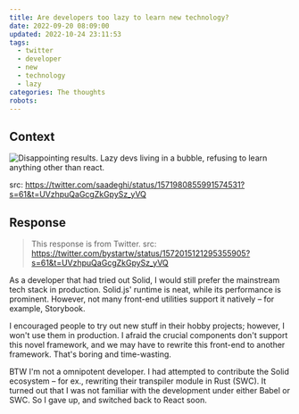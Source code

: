 ```yaml
---
title: Are developers too lazy to learn new technology?
date: 2022-09-20 08:09:00
updated: 2022-10-24 23:11:53
tags:
  - twitter
  - developer
  - new
  - technology
  - lazy
categories: The thoughts
robots:
---
```


## Context

![Disappointing results. Lazy devs living in a bubble, refusing to learn anything other than react.](context.png)

src: <https://twitter.com/saadeghi/status/1571980855991574531?s=61&t=UVzhpuQaGcgZkGpySz_yVQ>

## Response

> This response is from Twitter. src: <https://twitter.com/bystartw/status/1572015121295355905?s=61&t=UVzhpuQaGcgZkGpySz_yVQ>

As a developer that had tried out Solid, I would still prefer the mainstream tech stack in production. Solid.js' runtime is neat, while its performance is prominent. However, not many front-end utilities support it natively – for example, Storybook.

I encouraged people to try out new stuff in their hobby projects; however, I won't use them in production. I afraid the crucial components don't support this novel framework, and we may have to rewrite this front-end to another framework. That's boring and time-wasting.

BTW I'm not a omnipotent developer. I had attempted to contribute the Solid ecosystem – for ex., rewriting their transpiler module in Rust (SWC). It turned out that I was not familiar with the development under either Babel or SWC. So I gave up, and switched back to React soon.
